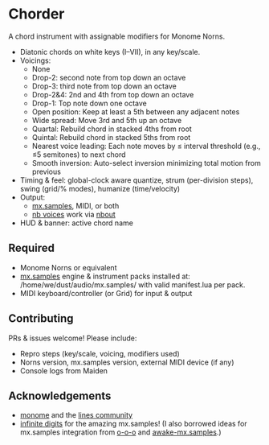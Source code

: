 # Chorder
A chord instrument with assignable modifiers for Monome Norns.

-   Diatonic chords on white keys (I–VII), in any key/scale.
-   Voicings:
    -   None
    -   Drop-2: second note from top down an octave
    -   Drop-3: third note from top down an octave
    -   Drop-2&4: 2nd and 4th from top down an octave
    -   Drop-1: Top note down one octave
    -   Open position: Keep at least a 5th between any adjacent notes
    -   Wide spread: Move 3rd and 5th up an octave
    -   Quartal: Rebuild chord in stacked 4ths from root
    -   Quintal: Rebuild chord in stacked 5ths from root
    -   Nearest voice leading: Each note moves by ≤ interval threshold (e.g., ≤5 semitones) to next chord
    -   Smooth inversion: Auto-select inversion minimizing total motion from previous
-   Timing & feel: global-clock aware quantize, strum (per-division steps), swing (grid/% modes), humanize (time/velocity)
-   Output:
    -   [mx.samples](https://github.com/schollz/mx.samples), MIDI, or both
    -   [nb voices](https://llllllll.co/t/n-b-et-al-v0-1/60374/156?u=modularbeat) work via [nbout](https://github.com/sixolet/nbout)
-   HUD & banner: active chord name

## Required
-   Monome Norns or equivalent
-   [mx.samples](https://github.com/schollz/mx.samples) engine & instrument packs installed at:
/home/we/dust/audio/mx.samples/<PackName> with valid manifest.lua per pack.
-   MIDI keyboard/controller (or Grid) for input & output

## Contributing
PRs & issues welcome!
Please include:

-   Repro steps (key/scale, voicing, modifiers used)
-   Norns version, mx.samples version, external MIDI device (if any)
-   Console logs from Maiden

## Acknowledgements
-   [monome](https://monome.org/) and the [lines community](https://llllllll.co/)
-   [infinite digits](https://github.com/schollz) for the amazing mx.samples! (I also borrowed ideas for mx.samples integration from [o-o-o](https://github.com/schollz/o-o-o) and [awake-mx.samples](https://github.com/tomwaters/awake-mx.samples).)

